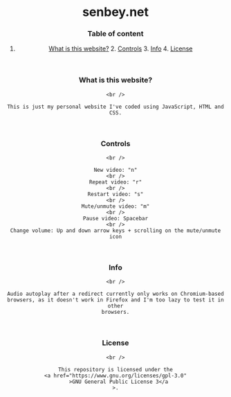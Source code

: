 <div align="center">
  <h1>senbey.net</h1>

  <h3>Table of content</h3>

  1. <a href="#what-is-this-website">What is this website?</a> 2.
  <a href="#controls">Controls</a> 3. <a href="#info">Info</a> 4.
  <a href="#license">License</a>

  <br />

  <div id="what-is-this-website">
    <h3>What is this website?</h3>

    <br />

    This is just my personal website I've coded using JavaScript, HTML and CSS.
  </div>

  <br />

  <div id="controls">
    <h3>Controls</h3>

    <br />

    New video: "n"
    <br />
    Repeat video: "r"
    <br />
    Restart video: "s"
    <br />
    Mute/unmute video: "m"
    <br />
    Pause video: Spacebar
    <br />
    Change volume: Up and down arrow keys + scrolling on the mute/unmute icon
  </div>

  <br />

  <div id="info">
    <h3>Info</h3>

    <br />

    Audio autoplay after a redirect currently only works on Chromium-based
    browsers, as it doesn't work in Firefox and I'm too lazy to test it in other
    browsers.
  </div>

  <br />

  <div id="license">
    <h3>License</h3>

    <br />

    This repository is licensed under the
    <a href="https://www.gnu.org/licenses/gpl-3.0"
      >GNU General Public License 3</a
    >.
  </div>
</div>
